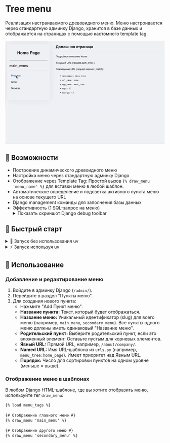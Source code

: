 # Tree menu 

Реализация настраиваемого древовидного меню.
Меню настроивается через стандартную админку Django, хранится в базе данных и отображается на страницах с помощью кастомного template tag.

<p align="center">
    <img src="./resources/preview.gif" alt="Preview">
</p>


## 🎯 Возможности

- Построение динамического древоидного меню
- Настройка меню через стандартную админку Django
- Отображение через Template Tag: Простой вызов `{% draw_menu 'menu_name' %}` для вставки меню в любой шаблон.
- Автоматическое определение и подсветка активного пункта меню на основе текущего URL
- Django management команды для заполнения базы данных
- Эффективность (1 SQL-запрос на меню) <details><summary>Показать скриншот Django debug toolbar</summary>![Django debug toolbar](./resources/django_debug_toolbar.jpeg)</details>

## 🚀 Быстрый старт

<details>
<summary>🐢 Запуск без использования uv</summary>

1. Клонируйте репозиторий:
    ```bash
    git clone https://github.com/tofutych/uptrader-test-task
    cd uptrader-test-task
    ```
2. Создайте и активируйте виртуальное окружение
    ```bash
    python3 -m venv venv
    source venv/bin/activate  # Для Linux/macOS
    # venv\Scripts\activate    # Для Windows
    ```
3. Установите зависимости
    ```bash
    pip install -r requirements.txt
    ```
4. Примените миграции
    ```bash
    python manage.py migrate
    ```
5. Создайте суперпользователя (для доступа к админке):
    ```bash
    python manage.py createsuperuser
    ```
    Следуйте инструкциям для создания имени пользователя и пароля.
6. Заполните базу данных начальными данными меню:**
    *   Для основного меню UpTrader:
        ```bash
        python manage.py populate_uptrader_menu
        ```
    *   Для вторичного трейдинг-меню:
        ```bash
        python manage.py populate_trading_menu
        ```
7. Запустите сервер разработки:
    ```bash
    python manage.py runserver
    ```
8.  Откройте ваш браузер и перейдите по адресу `http://127.0.0.1:8000/`.
    *   Админка будет доступна по адресу `http://127.0.0.1:8000/admin/`.
</details>


<details>
<summary>⚡️ Запуск используя uv</summary>

1. Клонируйте репозиторий:
    ```bash
    git clone https://github.com/tofutych/uptrader-test-task
    cd uptrader-test-task
    ```
2. Примените миграции:
    ```bash
    uv run manage.py migrate
    ```
3. Создайте суперпользователя (для доступа к админке):
    ```bash
    uv run manage.py createsuperuser
    ```
4. Заполните базу данных начальными данными меню:**
    *   Для основного меню UpTrader:
        ```bash
        uv run manage.py populate_uptrader_menu
        ```
    *   Для вторичного трейдинг-меню:
        ```bash
        uv run manage.py populate_trading_menu
        ```
5. Запустите сервер разработки:
    ```bash
    uv run manage.py runserver
    ```
6.  Откройте ваш браузер и перейдите по адресу `http://127.0.0.1:8000/`.
    *   Админка будет доступна по адресу `http://127.0.0.1:8000/admin/`
</details>

## 👀 Использование

### Добавление и редактирование меню

1.  Войдите в админку Django (`/admin/`).
2.  Перейдите в раздел "Пункты меню".
3.  Для создания нового пункта:
    *   Нажмите "Add Пункт меню".
    *   **Название пункта:** Текст, который будет отображаться.
    *   **Название меню:** Уникальный идентификатор (slug) для всего меню (например, `main_menu`, `secondary_menu`). Все пункты одного меню должны иметь одинаковый "Название меню".
    *   **Родительский пункт:** Выберите родительский пункт, если это вложенный элемент. Оставьте пустым для корневых элементов.
    *   **Явный URL:** Прямой URL, например, `/about/company/`.
    *   **Named URL:** Имя URL-шаблона из `urls.py` (например, `menu_tree:home_page`). Имеет приоритет над Явным URL.
    *   **Порядок:** Число для сортировки пунктов на одном уровне (меньше = выше).
    
### Отображение меню в шаблонах

В любом Django HTML-шаблоне, где вы хотите отобразить меню, используйте тег `draw_menu`:

```html+django
{% load menu_tags %}

{# Отображение главного меню #}
{% draw_menu 'main_menu' %}

{# Отображение другого меню #}
{% draw_menu 'secondary_menu' %}
```
